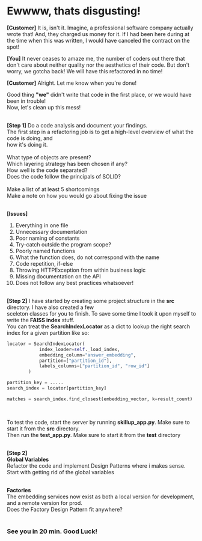 # Ewwww, thats disgusting!

**[Customer]**  It is, isn't it. Imagine, a professional software company actually wrote that! 
And, they charged us money for it. If I had been here during at the time when this was
written, I would have canceled the contract on the spot!

**[You]** It never ceases to amaze me, the number of coders out there that don't care about neither
quality nor the aesthetics of their code. But don't worry, we gotcha back! We will have
this refactored in no time!

**[Customer]** Alright. Let me know when you're done!

Good thing **"we"** didn't write that code in the first place, or we would have been in trouble! <br>
Now, let's clean up this mess! <br><br>

**[Step 1]**
Do a code analysis and document your findings.<br>
The first step in a refactoring job is to get a high-level overview of what the code is doing, and<br>
how it's doing it.<br>
<br>
What type of objects are present?<br>
Which layering strategy has been chosen if any?<br>
How well is the code separated?<br>
Does the code follow the principals of SOLID?<br><br>
Make a list of at least 5 shortcomings<br>
Make a note on how you would go about fixing the issue<br><br> 

**[Issues]**
1) Everything in one file<br>
2) Unnecessary documentation<br>
3) Poor naming of constants<br>
4) Try-catch outside the program scope?<br>
5) Poorly named functions<br>
6) What the function does, do not correspond with the name<br>
7) Code repetition, if-else<br>
8) Throwing HTTPException from within business logic<br>
9) Missing documentation on the API<br>
10) Does not follow any best practices whatsoever!<br><br>


**[Step 2]**
I have started by creating some project structure in the **src** directory. I have also created a few <br> 
sceleton classes for you to finish. To save some time I took it upon myself to write the **FAISS index** stuff. <br>
You can treat the **SearchIndexLocator** as a dict to lookup the right search index for a given partition like so: <br>

```python
locator = SearchIndexLocator(
            index_loader=self._load_index,
            embedding_column="answer_embedding",
            partition=["partition_id"],
            labels_columns=["partition_id", "row_id"]
        )

partition_key = .....
search_index = locator[partition_key]

matches = search_index.find_closest(embedding_vector, k=result_count)
```
<br>

To test the code, start the server by running **skillup_app.py**. Make sure to start it from the **src** directory.<br>
Then run the **test_app.py**. Make sure to start it from the **test** directory<br><br>

**[Step 2]**<br>
**Global Variables**<br>
Refactor the code and implement Design Patterns where i makes sense.<br>
Start with getting rid of the global variables<br><br>

**Factories**<br>
The embedding services now exist as both a local version for development, and a remote version for prod.<br>
Does the Factory Design Pattern fit anywhere?<br><br>

### See you in 20 min. Good Luck!






